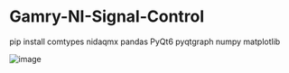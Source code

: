 # Gamry-NI-Signal-Control

pip install comtypes nidaqmx pandas PyQt6 pyqtgraph numpy matplotlib

![image](https://user-images.githubusercontent.com/50966363/187773230-560c9ece-e468-4d1a-a855-c39ad2c92edc.png)
